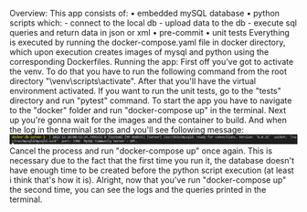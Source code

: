 Overview:
This app consists of:
• embedded mySQL database
• python scripts which:
    - connect to the local db
    - upload data to the db
    - execute sql queries and return data in json or xml
• pre-commit
• unit tests
Everything is executed by running the docker-compose.yaml file in docker directory, which upon execution creates images of mysql and python using the corresponding Dockerfiles.
Running the app:
First off you've got to activate the venv. To do that you have to run the following command from the root directory "\venv\scripts\activate".
After that you'll have the virtual environment activated.
If you want to run the unit tests, go to the "tests" directory and run "pytest" command.
To start the app you have to navigate to the "docker" folder and run "docker-compose up" in the terminal.
Next up you're gonna wait for the images and the container to build. And when the log in the terminal stops and you'll see following message:
![Screenshot](github_tutorial.png)
Cancel the process and run "docker-compose up" once again.
This is necessary due to the fact that the first time you run it, the database doesn't have enough time to be created before the python script execution (at least i think that's how it is).
Alright, now that you've run "docker-compose up" the second time, you can see the logs and the queries printed in the terminal.
